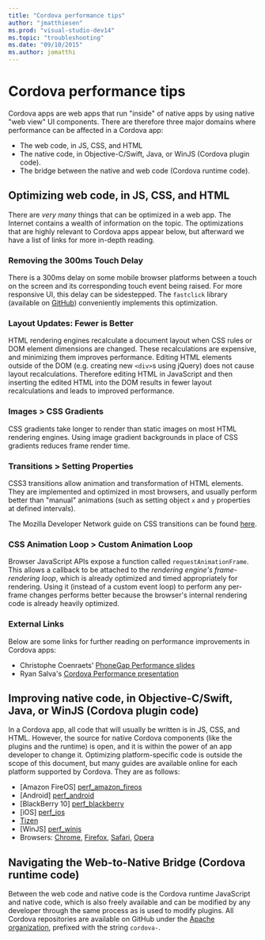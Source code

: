 ```yaml
--- 
title: "Cordova performance tips"
author: "jmatthiesen"
ms.prod: "visual-studio-dev14"
ms.topic: "troubleshooting"
ms.date: "09/10/2015"
ms.author: jomatthi
--- 
```


# Cordova performance tips

Cordova apps are web apps that run "inside" of native apps by using native "web view" UI components. There are therefore three major domains where performance can be affected in a Cordova app:

- The web code, in JS, CSS, and HTML
- The native code, in Objective-C/Swift, Java, or WinJS (Cordova plugin code).
- The bridge between the native and web code (Cordova runtime code).

## Optimizing web code, in JS, CSS, and HTML

There are *very many* things that can be optimized in a web app. The Internet contains a wealth of information on the topic. The optimizations that are highly relevant to Cordova apps appear below, but afterward we have a list of links for more in-depth reading.

### Removing the 300ms Touch Delay

There is a 300ms delay on some mobile browser platforms between a touch on the screen and its corresponding touch event being raised. For more responsive UI, this delay can be sidestepped. The `fastclick` library (available on [GitHub][fastclick]) conveniently implements this optimization.

### Layout Updates: Fewer is Better

HTML rendering engines recalculate a document layout when CSS rules or DOM element dimensions are changed. These recalculations are expensive, and minimizing them improves performance. Editing HTML elements outside of the DOM (e.g. creating new `<div>`s using jQuery) does not cause layout recalculations. Therefore editing HTML in JavaScript and then inserting the edited HTML into the DOM results in fewer layout recalculations and leads to improved performance.

### Images > CSS Gradients

CSS gradients take longer to render than static images on most HTML rendering engines. Using image gradient backgrounds in place of CSS gradients reduces frame render time.

### Transitions > Setting Properties

CSS3 transitions allow animation and transformation of HTML elements. They are implemented and optimized in most browsers, and usually perform better than "manual" animations (such as setting object `x` and `y` properties at defined intervals).

The Mozilla Developer Network guide on CSS transitions can be found [here][mdn_transitions].

### CSS Animation Loop > Custom Animation Loop

Browser JavaScript APIs expose a function called `requestAnimationFrame`. This allows a callback to be attached to the *rendering engine's frame-rendering loop*, which is already optimized and timed appropriately for rendering. Using it (instead of a custom event loop) to perform any per-frame changes performs better because the browser's internal rendering code is already heavily optimized.

### External Links

Below are some links for further reading on performance improvements in Cordova apps:

- Christophe Coenraets' [PhoneGap Performance slides][coenraets]
- Ryan Salva's [Cordova Performance presentation][salva]

## Improving native code, in Objective-C/Swift, Java, or WinJS (Cordova plugin code)

In a Cordova app, all code that will usually be written is in JS, CSS, and HTML. However, the source for native Cordova components (like the plugins and the runtime) is open, and it is within the power of an app developer to change it. Optimizing platform-specific code is outside the scope of this document, but many guides are available online for each platform supported by Cordova. They are as follows:

- [Amazon FireOS] [perf_amazon_fireos]
- [Android] [perf_android]
- [BlackBerry 10] [perf_blackberry]
- [iOS] [perf_ios]
- [Tizen][perf_tizen]
- [WinJS] [perf_winjs]
- Browsers: [Chrome][perf_chrome], [Firefox][perf_firefox], [Safari][perf_safari], [Opera][perf_opera]

## Navigating the Web-to-Native Bridge (Cordova runtime code)

Between the web code and native code is the Cordova runtime JavaScript and native code, which is also freely available and can be modified by any developer through the same process as is used to modify plugins. All Cordova repositories are available on GitHub under the [Apache organization][cordova_repos], prefixed with the string `cordova-`.

[perf_amazon_fireos]: https://developer.amazon.com/appsandservices/community/post/TxSKXI5UIOVFFU/Build-Higher-Performance-Cordova-Based-Fire-OS-Apps-by-Implementing-Amazon-Web-V
[perf_android]:       http://developer.android.com/training/articles/perf-tips.html
[perf_blackberry]:    https://developer.blackberry.com/native/documentation/best_practices/performance/performance.html
[perf_tizen]:         https://developer.tizen.org/documentation/guides/web-application/w3chtml5supplementary-features/performance-and-optimization
[perf_winjs]:         https://msdn.microsoft.com/magazine/dn574803.aspx
[perf_ios]:           https://developer.apple.com/library/mac/documentation/Performance/Conceptual/PerformanceOverview/BasicTips/BasicTips.html

[perf_chrome]:  http://addyosmani.com/blog/performance-optimisation-with-timeline-profiles/
[perf_firefox]: https://developer.mozilla.org/en-US/docs/Mozilla/Performance
[perf_opera]:   http://google.com
[perf_safari]:  http://google.com

[coenraets]:       http://coenraets.org/keypoint/phonegap-performance/#0
[salva]:           https://channel9.msdn.com/Events/Build/2015/3-756
[fastclick]:       https://github.com/ftlabs/fastclick
[mdn_transitions]: https://developer.mozilla.org/en-US/docs/Web/Guide/CSS/Using_CSS_transitions
[cordova_repos]:   https://github.com/apache/?utf8=%E2%9C%93&query=cordova-
